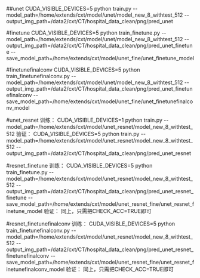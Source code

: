 ##unet
CUDA_VISIBLE_DEVICES=5 python train.py --model_path=/home/extends/cxt/model/unet/model_new_8_withtest_512 --output_img_path=/data2/cxt/CT/hospital_data_clean/png/pred_unet


#finetune
CUDA_VISIBLE_DEVICES=5 python train_finetune.py --model_path=/home/extends/cxt/model/unet/model_new_8_withtest_512 --output_img_path=/data2/cxt/CT/hospital_data_clean/png/pred_unet_finetune --save_model_path=/home/extends/cxt/model/unet_fine/unet_finetune_model

#finetunefinalconv
CUDA_VISIBLE_DEVICES=5 python train_finetunefinalconv.py --model_path=/home/extends/cxt/model/unet/model_new_8_withtest_512 --output_img_path=/data2/cxt/CT/hospital_data_clean/png/pred_unet_finetunefinalconv --save_model_path=/home/extends/cxt/model/unet_fine/unet_finetunefinalconv_model

#unet_resnet
训练：
CUDA_VISIBLE_DEVICES=1 python train.py --model_path=/home/extends/cxt/model/unet_resnet/model_new_8_withtest_512
验证：
CUDA_VISIBLE_DEVICES=5 python train.py --model_path=/home/extends/cxt/model/unet_resnet/model_new_8_withtest_512 --output_img_path=/data2/cxt/CT/hospital_data_clean/png/pred_unet_resnet

#resnet_finetune
训练：
CUDA_VISIBLE_DEVICES=5 python train_finetune.py --model_path=/home/extends/cxt/model/unet_resnet/model_new_8_withtest_512 --output_img_path=/data2/cxt/CT/hospital_data_clean/png/pred_unet_resnet_finetune --save_model_path=/home/extends/cxt/model/unet_resnet_fine/unet_resnet_finetune_model
验证：
同上，只需把CHECK_ACC=TRUE即可

#resnet_finetunefinalconv
训练：
CUDA_VISIBLE_DEVICES=5 python train_finetunefinalconv.py --model_path=/home/extends/cxt/model/unet_resnet/model_new_8_withtest_512 --output_img_path=/data2/cxt/CT/hospital_data_clean/png/pred_unet_resnet_finetunefinalconv --save_model_path=/home/extends/cxt/model/unet_resnet_fine/unet_resnet_finetunefinalconv_model
验证：
同上，只需把CHECK_ACC=TRUE即可